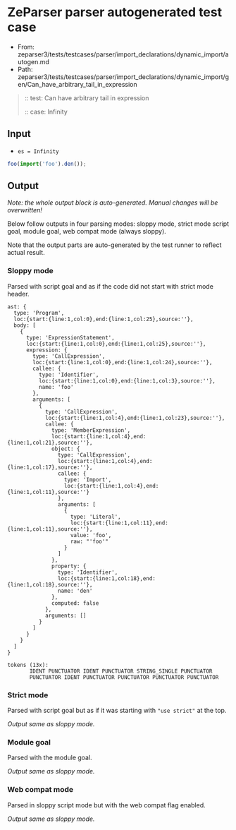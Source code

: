 # ZeParser parser autogenerated test case

- From: zeparser3/tests/testcases/parser/import_declarations/dynamic_import/autogen.md
- Path: zeparser3/tests/testcases/parser/import_declarations/dynamic_import/gen/Can_have_arbitrary_tail_in_expression

> :: test: Can have arbitrary tail in expression
>
> :: case: Infinity

## Input

- `es = Infinity`

`````js
foo(import('foo').den());
`````

## Output

_Note: the whole output block is auto-generated. Manual changes will be overwritten!_

Below follow outputs in four parsing modes: sloppy mode, strict mode script goal, module goal, web compat mode (always sloppy).

Note that the output parts are auto-generated by the test runner to reflect actual result.

### Sloppy mode

Parsed with script goal and as if the code did not start with strict mode header.

`````
ast: {
  type: 'Program',
  loc:{start:{line:1,col:0},end:{line:1,col:25},source:''},
  body: [
    {
      type: 'ExpressionStatement',
      loc:{start:{line:1,col:0},end:{line:1,col:25},source:''},
      expression: {
        type: 'CallExpression',
        loc:{start:{line:1,col:0},end:{line:1,col:24},source:''},
        callee: {
          type: 'Identifier',
          loc:{start:{line:1,col:0},end:{line:1,col:3},source:''},
          name: 'foo'
        },
        arguments: [
          {
            type: 'CallExpression',
            loc:{start:{line:1,col:4},end:{line:1,col:23},source:''},
            callee: {
              type: 'MemberExpression',
              loc:{start:{line:1,col:4},end:{line:1,col:21},source:''},
              object: {
                type: 'CallExpression',
                loc:{start:{line:1,col:4},end:{line:1,col:17},source:''},
                callee: {
                  type: 'Import',
                  loc:{start:{line:1,col:4},end:{line:1,col:11},source:''}
                },
                arguments: [
                  {
                    type: 'Literal',
                    loc:{start:{line:1,col:11},end:{line:1,col:11},source:''},
                    value: 'foo',
                    raw: "'foo'"
                  }
                ]
              },
              property: {
                type: 'Identifier',
                loc:{start:{line:1,col:18},end:{line:1,col:18},source:''},
                name: 'den'
              },
              computed: false
            },
            arguments: []
          }
        ]
      }
    }
  ]
}

tokens (13x):
       IDENT PUNCTUATOR IDENT PUNCTUATOR STRING_SINGLE PUNCTUATOR
       PUNCTUATOR IDENT PUNCTUATOR PUNCTUATOR PUNCTUATOR PUNCTUATOR
`````

### Strict mode

Parsed with script goal but as if it was starting with `"use strict"` at the top.

_Output same as sloppy mode._

### Module goal

Parsed with the module goal.

_Output same as sloppy mode._

### Web compat mode

Parsed in sloppy script mode but with the web compat flag enabled.

_Output same as sloppy mode._
